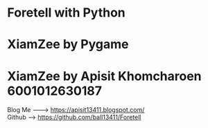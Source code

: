 # Foretell with Python
# XiamZee by Pygame
# XiamZee by Apisit Khomcharoen 6001012630187

Blog Me --->  https://apisit13411.blogspot.com/    
Github --> https://github.com/ball13411/Foretell   
